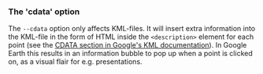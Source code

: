 ### The 'cdata' option

The `--cdata` option only affects KML-files. It will insert extra information into the KML-file in the form of HTML inside the `<description>` element for each point (see the [CDATA section in Google's KML documentation](https://developers.google.com/kml/documentation/kml_tut)). In Google Earth this results in an information bubble to pop up when a point is clicked on, as a visual flair for e.g. presentations.
